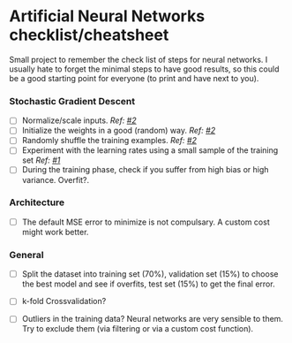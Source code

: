 Artificial Neural Networks checklist/cheatsheet
=========================

Small project to remember the check list of steps for neural networks. I usually hate to forget the minimal steps to have good results, so this could be a good starting point for everyone (to print and have next to you).


### Stochastic Gradient Descent



- [ ] Normalize/scale inputs. _Ref: [#2][2]_
- [ ] Initialize the weights in a good (random) way. _Ref: [#2][2]_
- [ ] Randomly shuffle the training examples. _Ref: [#2][2]_
- [ ] Experiment with the learning rates using a small sample of the training set _Ref: [#1][1]_
- [ ] During the training phase, check if you suffer from high bias or high variance. Overfit?.

### Architecture

- [ ] The default MSE error to minimize is not compulsary. A custom cost might work better.

### General

- [ ] Split the dataset into training set (70%), validation set (15%) to choose the best model and see if overfits, test set (15%) to get the final error.
- [ ] k-fold Crossvalidation?
- [ ] Outliers in the training data? Neural networks are very sensible to them. Try to exclude them (via filtering or via a custom cost function).






[1]: http://research.microsoft.com/pubs/192769/tricks-2012.pdf
[2]: http://yann.lecun.com/exdb/publis/pdf/lecun-98b.pdf
